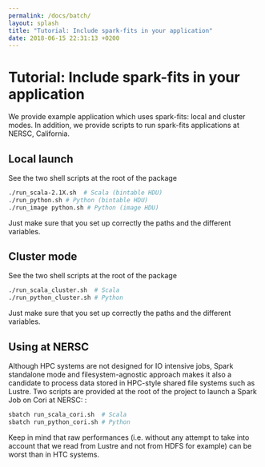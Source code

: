 ```yaml
---
permalink: /docs/batch/
layout: splash
title: "Tutorial: Include spark-fits in your application"
date: 2018-06-15 22:31:13 +0200
---
```


# Tutorial: Include spark-fits in your application

We provide example application which uses spark-fits: local and cluster modes.
In addition, we provide scripts to run spark-fits applications at NERSC, California.

## Local launch

See the two shell scripts at the root of the package

```bash
./run_scala-2.1X.sh  # Scala (bintable HDU)
./run_python.sh # Python (bintable HDU)
./run_image python.sh # Python (image HDU)
```

Just make sure that you set up correctly the paths and the different
variables.

## Cluster mode

See the two shell scripts at the root of the package

```bash
./run_scala_cluster.sh  # Scala
./run_python_cluster.sh # Python
```

Just make sure that you set up correctly the paths and the different
variables.

## Using at NERSC

Although HPC systems are not designed for IO intensive jobs, Spark
standalone mode and filesystem-agnostic approach makes it also a
candidate to process data stored in HPC-style shared file systems such
as Lustre. Two scripts are provided at the root of the project to launch
a Spark Job on Cori at NERSC: :

```bash
sbatch run_scala_cori.sh  # Scala
sbatch run_python_cori.sh # Python
```

Keep in mind that raw performances (i.e. without any attempt to take
into account that we read from Lustre and not from HDFS for example) can
be worst than in HTC systems.
